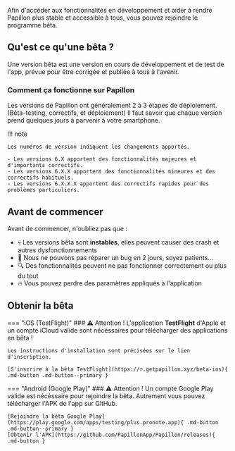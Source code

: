 Afin d'accéder aux fonctionnalités en développement et aider à rendre Papillon plus stable et accessible à tous, vous pouvez rejoindre le programme bêta.

## Qu'est ce qu'une bêta ?
Une version bêta est une version en cours de développement et de test de l'app, prévue pour être corrigée et publiée à tous à l'avenir.

### Comment ça fonctionne sur Papillon
Les versions de Papillon ont généralement 2 à 3 étapes de déploiement. (Bêta-testing, correctifs, et déploiement)
Il faut savoir que chaque version prend quelques jours à parvenir à votre smartphone.

!!! note

    Les numéros de version indiquent les changements apportés.

    - Les versions 6.X apportent des fonctionnalités majeures et d'importants correctifs.
    - Les versions 6.X.X apportent des fonctionnalités mineures et des correctifs habituels.
    - Les versions 6.X.X.X apportent des correctifs rapides pour des problèmes particuliers.


## Avant de commencer
Avant de commencer, n'oubliez pas que :

- 💀 Les versions bêta sont **instables**, elles peuvent causer des crash et autres dysfonctionnements
- 🤬 Nous ne pouvons pas réparer un bug en 2 jours, soyez patients...
- 🔍 Des fonctionnalités peuvent ne pas fonctionner correctement ou plus du tout
- 🔥 Vous pouvez perdre des paramètres appliqués à l'application

## Obtenir la bêta
=== "iOS (TestFlight)"
    ### ⚠ Attention !
    L'application **TestFlight** d'Apple et un compte iCloud valide sont nécéssaires pour télécharger des applications en bêta !

    Les instructions d'installation sont précisées sur le lien d'inscription.

    [S'inscrire à la bêta TestFlight](https://r.getpapillon.xyz/beta-ios){ .md-button .md-button--primary }
=== "Android (Google Play)"
    ### ⚠ Attention !
    Un compte Google Play valide est nécéssaire pour rejoindre la bêta. Autrement vous pouvez télécharger l'APK de l'app sur GitHub.

    [Rejoindre la bêta Google Play](https://play.google.com/apps/testing/plus.pronote.app){ .md-button .md-button--primary }
    [Obtenir l'APK](https://github.com/PapillonApp/Papillon/releases){ .md-button }